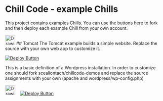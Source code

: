 # Chill Code - example Chills
This project contains examples Chills. You can use the buttons here to fork and then deploy each example Chill from your own account.

<img src="http://tomcat.apache.org/images/tomcat.png" alt="Drawing" width="32" height="32" /> ## Tomcat
The Tomcat example builds a simple website. Replace the source with your own web app to customize it.

[![Deploy Button](https://chillcode.io/images/launch.png)](https://www.chillcode.io/s/1T)

This is a basic definition of a Wordpress installation. In order to customize one should fork scealiontach/chillcode-demos and replace the source assignments with your own (apache and wordpress/wp-config.php)

<img src="https://s.w.org/about/images/logos/wordpress-logo-simplified-rgb.png" alt="Drawing" width="32" height="32" /> &nbsp;&nbsp; [![Deploy Button](https://chillcode.io/images/launch.png)](https://www.chillcode.io/s/1O)
